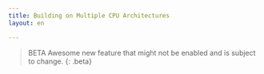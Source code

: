 ```yaml
---
title: Building on Multiple CPU Architectures
layout: en

---
```


> BETA Awesome new feature that might not be enabled and is subject to change.
{: .beta}
